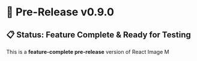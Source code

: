 # 🚀 Pre-Release v0.9.0

## 📋 Status: Feature Complete & Ready for Testing

This is a **feature-complete pre-release** version of React Image M